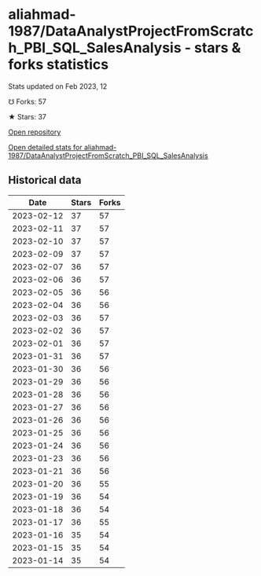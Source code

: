 # aliahmad-1987/DataAnalystProjectFromScratch_PBI_SQL_SalesAnalysis - stars & forks statistics

Stats updated on Feb 2023, 12

☋ Forks: 57

★ Stars: 37

[Open repository](https://github.com/aliahmad-1987/DataAnalystProjectFromScratch_PBI_SQL_SalesAnalysis)

[Open detailed stats for aliahmad-1987/DataAnalystProjectFromScratch_PBI_SQL_SalesAnalysis](https://reviewgithub.com/rep/aliahmad-1987/DataAnalystProjectFromScratch_PBI_SQL_SalesAnalysis)

## Historical data
| Date | Stars | Forks |
|------|-------|-------|
| 2023-02-12 | 37 | 57 | 
| 2023-02-11 | 37 | 57 | 
| 2023-02-10 | 37 | 57 | 
| 2023-02-09 | 37 | 57 | 
| 2023-02-07 | 36 | 57 | 
| 2023-02-06 | 36 | 57 | 
| 2023-02-05 | 36 | 56 | 
| 2023-02-04 | 36 | 56 | 
| 2023-02-03 | 36 | 57 | 
| 2023-02-02 | 36 | 57 | 
| 2023-02-01 | 36 | 57 | 
| 2023-01-31 | 36 | 57 | 
| 2023-01-30 | 36 | 56 | 
| 2023-01-29 | 36 | 56 | 
| 2023-01-28 | 36 | 56 | 
| 2023-01-27 | 36 | 56 | 
| 2023-01-26 | 36 | 56 | 
| 2023-01-25 | 36 | 56 | 
| 2023-01-24 | 36 | 56 | 
| 2023-01-23 | 36 | 56 | 
| 2023-01-21 | 36 | 56 | 
| 2023-01-20 | 36 | 55 | 
| 2023-01-19 | 36 | 54 | 
| 2023-01-18 | 36 | 54 | 
| 2023-01-17 | 36 | 55 | 
| 2023-01-16 | 35 | 54 | 
| 2023-01-15 | 35 | 54 | 
| 2023-01-14 | 35 | 54 | 

